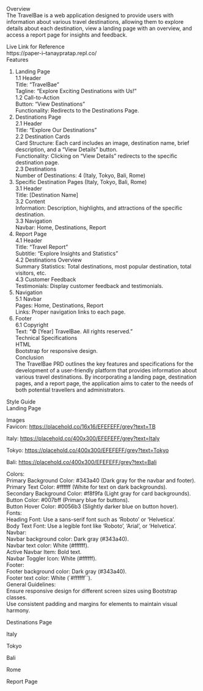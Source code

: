 
<!DOCTYPE html>
<html>

<head>
  <meta charset="utf-8">
  <meta name="viewport" content="width=device-width, initial-scale=1.0">
  <title>Welcome file</title>
  <link rel="stylesheet" href="https://stackedit.io/style.css" />
</head>

<body class="stackedit">
  <div class="stackedit__html"><p>Overview<br>
The TravelBae is a web application designed to provide users with information about various travel destinations, allowing them to explore details about each destination, view a landing page with an overview, and access a report page for insights and feedback.</p>
<p>Live Link for Reference<br>
https://paper-i–tanaypratap.repl.co/<br>
Features</p>
<ol>
<li>Landing Page<br>
1.1 Header<br>
Title: “TravelBae”<br>
Tagline: “Explore Exciting Destinations with Us!”<br>
1.2 Call-to-Action<br>
Button: “View Destinations”<br>
Functionality: Redirects to the Destinations Page.</li>
<li>Destinations Page<br>
2.1 Header<br>
Title: “Explore Our Destinations”<br>
2.2 Destination Cards<br>
Card Structure: Each card includes an image, destination name, brief description, and a “View Details” button.<br>
Functionality: Clicking on “View Details” redirects to the specific destination page.<br>
2.3 Destinations<br>
Number of Destinations: 4 (Italy, Tokyo, Bali, Rome)</li>
<li>Specific Destination Pages (Italy, Tokyo, Bali, Rome)<br>
3.1 Header<br>
Title: [Destination Name]<br>
3.2 Content<br>
Information: Description, highlights, and attractions of the specific destination.<br>
3.3 Navigation<br>
Navbar: Home, Destinations, Report</li>
<li>Report Page<br>
4.1 Header<br>
Title: “Travel Report”<br>
Subtitle: “Explore Insights and Statistics”<br>
4.2 Destinations Overview<br>
Summary Statistics: Total destinations, most popular destination, total visitors, etc.<br>
4.3 Customer Feedback<br>
Testimonials: Display customer feedback and testimonials.</li>
<li>Navigation<br>
5.1 Navbar<br>
Pages: Home, Destinations, Report<br>
Links: Proper navigation links to each page.</li>
<li>Footer<br>
6.1 Copyright<br>
Text: “© [Year] TravelBae. All rights reserved.”<br>
Technical Specifications<br>
HTML<br>
Bootstrap for responsive design.<br>
Conclusion<br>
The TravelBae PRD outlines the key features and specifications for the development of a user-friendly platform that provides information about various travel destinations. By incorporating a landing page, destination pages, and a report page, the application aims to cater to the needs of both potential travellers and administrators.</li>
</ol>
<p>Style Guide<br>
Landing Page</p>
<p>Images<br>
Favicon: <a href="https://placehold.co/16x16/EFEFEFF/grey?text=TB">https://placehold.co/16x16/EFEFEFF/grey?text=TB</a></p>
<p>Italy: <a href="https://placehold.co/400x300/EFEFEFF/grey?text=Italy">https://placehold.co/400x300/EFEFEFF/grey?text=Italy</a></p>
<p>Tokyo: <a href="https://placehold.co/400x300/EFEFEFF/grey?text=Tokyo">https://placehold.co/400x300/EFEFEFF/grey?text=Tokyo</a></p>
<p>Bali: <a href="https://placehold.co/400x300/EFEFEFF/grey?text=Bali">https://placehold.co/400x300/EFEFEFF/grey?text=Bali</a></p>
<p>Colors:<br>
Primary Background Color: #343a40 (Dark gray for the navbar and footer).<br>
Primary Text Color: #ffffff (White for text on dark backgrounds).<br>
Secondary Background Color: #f8f9fa (Light gray for card backgrounds).<br>
Button Color: #007bff (Primary blue for buttons).<br>
Button Hover Color: #0056b3 (Slightly darker blue on button hover).<br>
Fonts:<br>
Heading Font: Use a sans-serif font such as ‘Roboto’ or ‘Helvetica’.<br>
Body Text Font: Use a legible font like ‘Roboto’, ‘Arial’, or ‘Helvetica’.<br>
Navbar:<br>
Navbar background color: Dark gray (#343a40).<br>
Navbar text color: White (#ffffff).<br>
Active Navbar Item: Bold text.<br>
Navbar Toggler Icon: White (#ffffff).<br>
Footer:<br>
Footer background color: Dark gray (#343a40).<br>
Footer text color: White (`#ffffff``).<br>
General Guidelines:<br>
Ensure responsive design for different screen sizes using Bootstrap classes.<br>
Use consistent padding and margins for elements to maintain visual harmony.</p>
<p>Destinations Page</p>
<p>Italy</p>
<p>Tokyo</p>
<p>Bali</p>
<p>Rome</p>
<p>Report Page</p>
</div>
</body>

</html>
